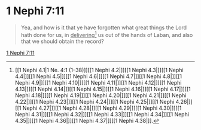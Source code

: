 # 1 Nephi 7:11

> Yea, and how is it that ye have forgotten what great things the Lord hath done for us, in <u>delivering</u>[^a] us out of the hands of Laban, and also that we should obtain the record?

[1 Nephi 7:11](https://www.churchofjesuschrist.org/study/scriptures/bofm/1-ne/7?lang=eng&id=p11#p11)


[^a]: [[1 Nephi 4.1|1 Ne. 4:1 (1–38)]][[1 Nephi 4.2|]][[1 Nephi 4.3|]][[1 Nephi 4.4|]][[1 Nephi 4.5|]][[1 Nephi 4.6|]][[1 Nephi 4.7|]][[1 Nephi 4.8|]][[1 Nephi 4.9|]][[1 Nephi 4.10|]][[1 Nephi 4.11|]][[1 Nephi 4.12|]][[1 Nephi 4.13|]][[1 Nephi 4.14|]][[1 Nephi 4.15|]][[1 Nephi 4.16|]][[1 Nephi 4.17|]][[1 Nephi 4.18|]][[1 Nephi 4.19|]][[1 Nephi 4.20|]][[1 Nephi 4.21|]][[1 Nephi 4.22|]][[1 Nephi 4.23|]][[1 Nephi 4.24|]][[1 Nephi 4.25|]][[1 Nephi 4.26|]][[1 Nephi 4.27|]][[1 Nephi 4.28|]][[1 Nephi 4.29|]][[1 Nephi 4.30|]][[1 Nephi 4.31|]][[1 Nephi 4.32|]][[1 Nephi 4.33|]][[1 Nephi 4.34|]][[1 Nephi 4.35|]][[1 Nephi 4.36|]][[1 Nephi 4.37|]][[1 Nephi 4.38|]].  
